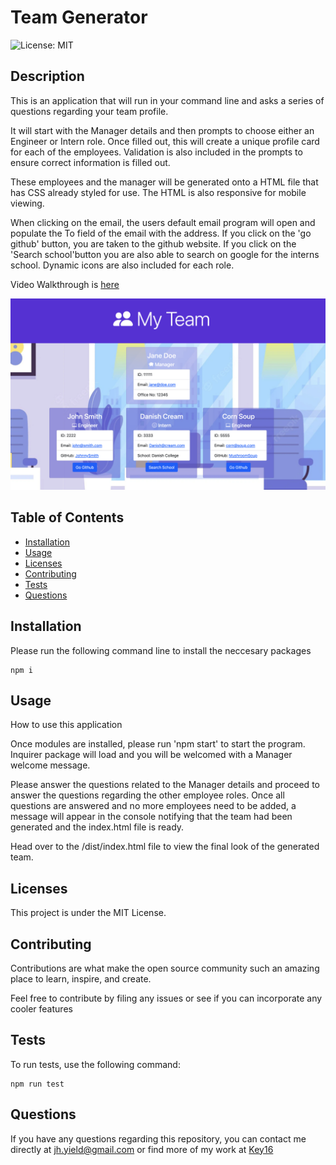 # Team Generator

![License: MIT](https://img.shields.io/badge/License-MIT-yellow.svg)
## Description
This is an application that will run in your command line and asks a series of questions regarding your team profile.

It will start with the Manager details and then prompts to choose either an Engineer or Intern role. Once filled out, this will create a unique profile card for each of the employees. Validation is also included in the prompts to ensure correct information is filled out. 

These employees and the manager will be generated onto a HTML file that has CSS already styled for use. The HTML is also responsive for mobile viewing. 

When clicking on the email, the users default email program will open and populate the To field of the email with the address. If you click on the 'go github' button, you are taken to the github website. If you click on the 'Search school'button you are also able to search on google for the interns school. Dynamic icons are also included for each role. 

Video Walkthrough is [here]("https://www.loom.com/share/923c8f1337fd4fc5bb20341150c84f0c")

![MyTeamimg](./assets/MyTeamScreenshot.png)



## Table of Contents

* [Installation](#installation)
* [Usage](#usage)
* [Licenses](#licenses)
* [Contributing](#contributing)
* [Tests](#tests)
* [Questions](#questions)

## Installation 
Please run the following command line to install the neccesary packages
```
npm i
```


## Usage
How to use this application

Once modules are installed, please run 'npm start' to start the program. Inquirer package will load and you will be welcomed with a Manager welcome message. 

Please answer the questions related to the Manager details and proceed to answer the questions regarding the other employee roles. Once all questions are answered and no more employees need to be added, a message will appear in the console notifying that the team had been generated and the index.html file is ready. 

Head over to the /dist/index.html file to view the final look of the generated team.
## Licenses
This project is under the MIT License.

## Contributing
Contributions are what make the open source community such an amazing place to learn, inspire, and create. 

Feel free to contribute by filing any issues or see if you can incorporate any cooler features
## Tests 
To run tests, use the following command:
```
npm run test
```

## Questions

If you have any questions regarding this repository, you can contact me directly at jh.yield@gmail.com or find more of my work at [Key16](https://github.com/Key16)